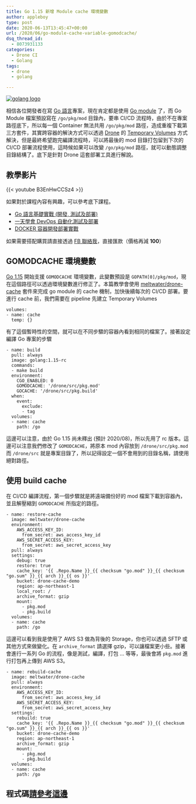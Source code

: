 ```yaml
---
title: Go 1.15 新增 Module cache 環境變數
author: appleboy
type: post
date: 2020-06-13T13:45:47+00:00
url: /2020/06/go-module-cache-variable-gomodcache/
dsq_thread_id:
  - 8073931133
categories:
  - Drone CI
  - Golang
tags:
  - drone
  - golang

---
```

[![golang logo][1]][1]

相信各位開發者在寫 [Go 語言][2]專案，現在肯定都是使用 [Go module][3] 了，而 Go Module 檔案預設寫在 `/go/pkg/mod` 目錄內，要串 CI/CD 流程時，由於不在專案路徑底下，所以每一個 Container 無法共用 `/go/pkg/mod` 路徑，造成重複下載第三方套件，其實跨容器的解決方式可以透過 [Drone][4] 的 [Temporary Volumes][5] 方式解決，但是最終希望跑完編譯流程時，可以將最後的 mod 目錄打包留到下次的 CI/CD 部署流程使用，這時候如果可以改變 `/go/pkg/mod` 路徑，就可以動態調整目錄結構了。底下是針對 Drone 這套部署工具進行解說。

<!--more-->

## 教學影片

{{< youtube B3EnHwCCSz4 >}}

如果對於課程內容有興趣，可以參考底下課程。

  * [Go 語言基礎實戰 (開發, 測試及部署)][6]
  * [一天學會 DevOps 自動化測試及部署][7]
  * [DOCKER 容器開發部署實戰][8]

如果需要搭配購買請直接透過 [FB 聯絡我][9]，直接匯款（價格再減 **100**）

## GOMODCACHE 環境變數

[Go 1.15][10] 開始支援 `GOMODCACHE` 環境變數，此變數預設是 `GOPATH[0]/pkg/mod`，現在這個路徑可以透過環境變數進行修正了。本篇教學會使用 [meltwater/drone-cache][11] 套件來完成 go module 的 cache 機制，加快後續每次的 CI/CD 部署。要進行 cache 前，我們需要在 pipeline 先建立 Temporary Volumes

<pre><code class="language-yaml">volumes:
- name: cache
  temp: {}</code></pre>

有了這個暫時性的空間，就可以在不同步驟的容器內看到相同的檔案了。接著設定編譯 Go 專案的步驟

<pre><code class="language-yaml">- name: build
  pull: always
  image: golang:1.15-rc
  commands:
  - make build
  environment:
    CGO_ENABLED: 0
    GOMODCACHE: &#039;/drone/src/pkg.mod&#039;
    GOCACHE: &#039;/drone/src/pkg.build&#039;
  when:
    event:
      exclude:
      - tag
  volumes:
  - name: cache
    path: /go</code></pre>

這邊可以注意，由於 Go 1.15 尚未釋出 (預計 2020/08)，所以先用了 rc 版本。這邊可以注意我們修改了 `GOMODCACHE`，將原本 mod 內容放到 `/drone/src/pkg.mod` 而 `/drone/src` 就是專案目錄了，所以記得設定一個不會用到的目錄名稱，請使用絕對路徑。

## 使用 build cache

在 CI/CD 編譯流程，第一個步驟就是將遠端備份好的 mod 檔案下載到容器內，並且解壓縮到 `GOMODCACHE` 所指定的路徑。

<pre><code class="language-yaml">- name: restore-cache
  image: meltwater/drone-cache
  environment:
    AWS_ACCESS_KEY_ID:
      from_secret: aws_access_key_id
    AWS_SECRET_ACCESS_KEY:
      from_secret: aws_secret_access_key
  pull: always
  settings:
    debug: true
    restore: true
    cache_key: &#039;{{ .Repo.Name }}_{{ checksum "go.mod" }}_{{ checksum "go.sum" }}_{{ arch }}_{{ os }}&#039;
    bucket: drone-cache-demo
    region: ap-northeast-1
    local_root: /
    archive_format: gzip
    mount:
      - pkg.mod
      - pkg.build
  volumes:
  - name: cache
    path: /go</code></pre>

這邊可以看到我是使用了 AWS S3 做為背後的 Storage，你也可以透過 SFTP 或其他方式來做變化。在 `archive_format` 請選擇 gzip，可以讓檔案更小些。接著會進行一系列 Go 的流程，像是測試，編譯，打包 ... 等等，最後會將 `pkg.mod` 進行打包再上傳到 AWS S3。

<pre><code class="language-yaml">- name: rebuild-cache
  image: meltwater/drone-cache
  pull: always
  environment:
    AWS_ACCESS_KEY_ID:
      from_secret: aws_access_key_id
    AWS_SECRET_ACCESS_KEY:
      from_secret: aws_secret_access_key
  settings:
    rebuild: true
    cache_key: &#039;{{ .Repo.Name }}_{{ checksum "go.mod" }}_{{ checksum "go.sum" }}_{{ arch }}_{{ os }}&#039;
    bucket: drone-cache-demo
    region: ap-northeast-1
    archive_format: gzip
    mount:
      - pkg.mod
      - pkg.build
  volumes:
  - name: cache
    path: /go</code></pre>

## 程式碼[請參考這邊][12]

 [1]: https://lh3.googleusercontent.com/jsocHCR9A9yEfDVUTrU0m42_aHhTEVDGW5p5PsQSx7GSlkt3gLjohfXH3S7P7p982332ruU_e-EtW0LwmiuZjvN65VIcyME-zE35C6EM0IV1nqY6KoNw3dwW2djjid3F-T5YgnJothA=w1920-h1080 "golang logo"
 [2]: https://golang.org
 [3]: https://blog.golang.org/using-go-modules
 [4]: https://cloud.drone.io
 [5]: https://docs.drone.io/pipeline/docker/syntax/volumes/temporary/
 [6]: https://www.udemy.com/course/golang-fight/?couponCode=202006
 [7]: https://www.udemy.com/course/devops-oneday/?couponCode=202006
 [8]: https://www.udemy.com/course/docker-practice/?couponCode=202006
 [9]: http://facebook.com/appleboy46
 [10]: https://tip.golang.org/doc/go1.15
 [11]: https://github.com/meltwater/drone-cache
 [12]: https://cloud.drone.io/go-training/drone-cache-demo
